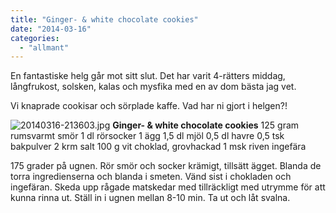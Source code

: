 ```yaml
---
title: "Ginger- & white chocolate cookies"
date: "2014-03-16"
categories: 
  - "allmant"
---
```


En fantastiske helg går mot sitt slut. Det har varit 4-rätters middag, långfrukost, solsken, kalas och mysfika med en av dom bästa jag vet.

Vi knaprade cookisar och sörplade kaffe. Vad har ni gjort i helgen?!  
  
![20140316-213603.jpg](/static/img/20140316-213603.jpg)
**Ginger- & white chocolate cookies** 125 gram rumsvarmt smör 1 dl rörsocker 1 ägg 1,5 dl mjöl 0,5 dl havre 0,5 tsk bakpulver 2 krm salt 100 g vit choklad, grovhackad 1 msk riven ingefära

175 grader på ugnen. Rör smör och socker krämigt, tillsätt ägget. Blanda de torra ingredienserna och blanda i smeten. Vänd sist i chokladen och ingefäran. Skeda upp rågade matskedar med tillräckligt med utrymme för att kunna rinna ut. Ställ in i ugnen mellan 8-10 min. Ta ut och låt svalna.
